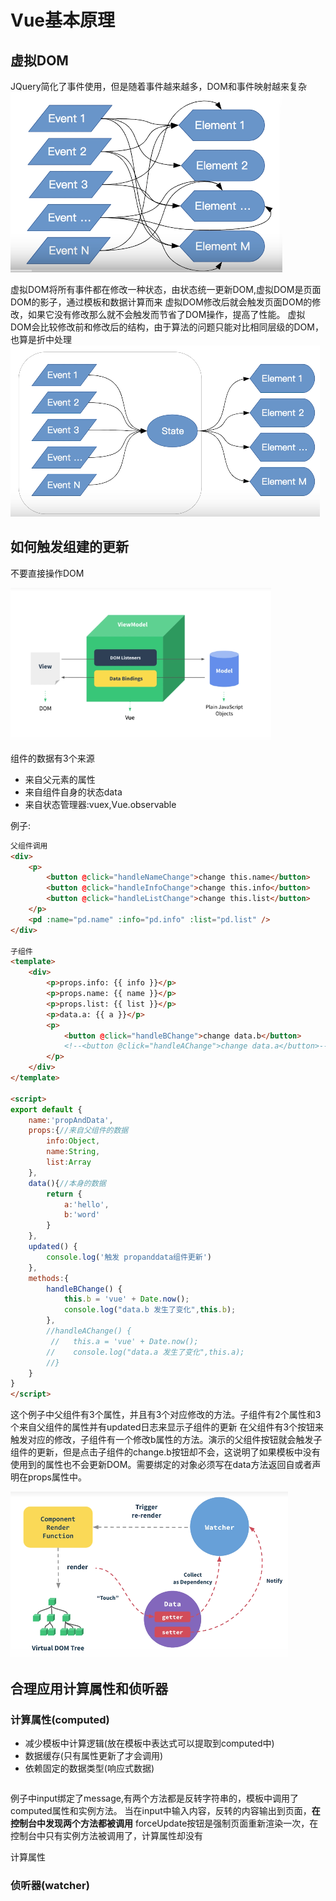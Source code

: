 # Vue基本原理

## 虚拟DOM

JQuery简化了事件使用，但是随着事件越来越多，DOM和事件映射越来复杂
![event1](./imgs/event.PNG)

虚拟DOM将所有事件都在修改一种状态，由状态统一更新DOM,虚拟DOM是页面DOM的影子，通过模板和数据计算而来
虚拟DOM修改后就会触发页面DOM的修改，如果它没有修改那么就不会触发而节省了DOM操作，提高了性能。
虚拟DOM会比较修改前和修改后的结构，由于算法的问题只能对比相同层级的DOM，也算是折中处理
![event1](./imgs/event1.PNG)

## 如何触发组建的更新

不要直接操作DOM

![vueupdate](./imgs/vueupdate.PNG)

组件的数据有3个来源

+ 来自父元素的属性
+ 来自组件自身的状态data
+ 来自状态管理器:vuex,Vue.observable

例子:

```html
父组件调用
<div>
    <p>
        <button @click="handleNameChange">change this.name</button>
        <button @click="handleInfoChange">change this.info</button>
        <button @click="handleListChange">change this.list</button>
    </p>
    <pd :name="pd.name" :info="pd.info" :list="pd.list" />
</div>

子组件
<template>
    <div>
        <p>props.info: {{ info }}</p>
        <p>props.name: {{ name }}</p>
        <p>props.list: {{ list }}</p>
        <p>data.a: {{ a }}</p>
        <p>
            <button @click="handleBChange">change data.b</button>
            <!--<button @click="handleAChange">change data.a</button>-->
        </p>
    </div>
</template>

<script>
export default {
    name:'propAndData',
    props:{//来自父组件的数据
        info:Object,
        name:String,
        list:Array
    },
    data(){//本身的数据
        return {
            a:'hello',
            b:'word'
        }
    },
    updated() {
        console.log('触发 propanddata组件更新')
    },
    methods:{
        handleBChange() {
            this.b = 'vue' + Date.now();
            console.log("data.b 发生了变化",this.b);
        },
        //handleAChange() {
         //   this.a = 'vue' + Date.now();
        //    console.log("data.a 发生了变化",this.a);
        //}
    }
}
</script>
```

这个例子中父组件有3个属性，并且有3个对应修改的方法。子组件有2个属性和3个来自父组件的属性并有updated日志来显示子组件的更新
在父组件有3个按钮来触发对应的修改，子组件有一个修改b属性的方法。演示的父组件按钮就会触发子组件的更新，但是点击子组件的change.b按钮却不会，这说明了如果模板中没有使用到的属性也不会更新DOM。需要绑定的对象必须写在data方法返回自或者声明在props属性中。

![render](./imgs/render.PNG)

## 合理应用计算属性和侦听器

### 计算属性(computed)

+ 减少模板中计算逻辑(放在模板中表达式可以提取到computed中)
+ 数据缓存(只有属性更新了才会调用)
+ 依赖固定的数据类型(响应式数据)

```html
```

例子中input绑定了message,有两个方法都是反转字符串的，模板中调用了computed属性和实例方法。
当在input中输入内容，反转的内容输出到页面，**在控制台中发现两个方法都被调用**
forceUpdate按钮是强制页面重新渲染一次，在控制台中只有实例方法被调用了，计算属性却没有

计算属性

### 侦听器(watcher)

